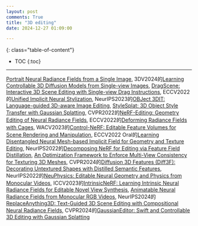 ```yaml
---
layout: post
comments: True
title: "3D editing"
date: 2024-12-27 01:09:00

---
```


<!--more-->

{: class="table-of-content"}
* TOC
{:toc}

---

[Portrait Neural Radiance Fields from a Single Image](https://portrait-nerf.github.io/), 3DV2024的[Learning Controllable 3D Diffusion Models from Single-view Images](https://jiataogu.me/control3diff/), [DragScene: Interactive 3D Scene Editing with Single-view Drag Instructions](https://arxiv.org/pdf/2412.13552), ECCV2022的[Unified Implicit Neural Stylization](https://zhiwenfan.github.io/INS/), NeurIPS2023的[OBJect 3DIT: Language-guided 3D-aware Image Editing](https://prior.allenai.org/projects/object-edit), [StyleSplat: 3D Object Style Transfer with Gaussian Splatting](https://bernard0047.github.io/stylesplat/), CVPR2022的[NeRF-Editing: Geometry Editing of Neural Radiance Fields](https://github.com/IGLICT/NeRF-Editing), ECCV2022的[Deforming Radiance Fields with Cages](https://xth430.github.io/deforming-nerf/), WACV2023的[Control-NeRF: Editable Feature Volumes for Scene Rendering and Manipulation](https://virtualhumans.mpi-inf.mpg.de/control-nerf/), ECCV2022 Oral的[Learning Disentangled Neural Mesh-based Implicit Field for Geometry and Texture Editing](https://zju3dv.github.io/neumesh/), NeurIPS2022的[Decomposing NeRF for Editing via Feature Field Distillation](https://pfnet-research.github.io/distilled-feature-fields/), [An Optimization Framework to Enforce Multi-View Consistency for Texturing 3D Meshes](https://aigc3d.github.io/ConsistenTex/), CVPR2024的[Diffusion 3D Features (Diff3F): Decorating Untextured Shapes with Distilled Semantic Features](https://diff3f.github.io/), NeurIPS2022的[NeuPhysics: Editable Neural Geometry and Physics from Monocular Videos](https://sites.google.com/view/neuphysics/home), ICCV2023的[IntrinsicNeRF: Learning Intrinsic Neural Radiance Fields for Editable Novel View Synthesis](https://zju3dv.github.io/intrinsic_nerf/), [Animatable Neural Radiance Fields from Monocular RGB Videos](https://github.com/JanaldoChen/Anim-NeRF), NeurIPS2024的[ReplaceAnything3D: Text-Guided 3D Scene Editing with Compositional Neural Radiance Fields](https://replaceanything3d.github.io/), CVPR2024的[GaussianEditor: Swift and Controllable 3D Editing with Gaussian Splatting](https://buaacyw.github.io/gaussian-editor/)
